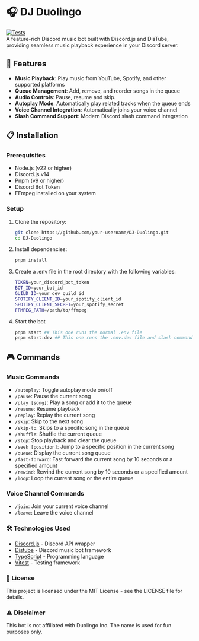 # 🎧 DJ Duolingo
[![Tests](https://github.com/rapilukz/DJ-Duolingo/actions/workflows/test.yml/badge.svg)](https://github.com/rapilukz/DJ-Duolingo/actions/workflows/test.yml)  
A feature-rich Discord music bot built with Discord.js and DisTube, providing seamless music playback experience in your Discord server.

## 🎵 Features

- **Music Playback**: Play music from YouTube, Spotify, and other supported platforms
- **Queue Management**: Add, remove, and reorder songs in the queue
- **Audio Controls**: Pause, resume and skip.
- **Autoplay Mode**: Automatically play related tracks when the queue ends
- **Voice Channel Integration**: Automatically joins your voice channel
- **Slash Command Support**: Modern Discord slash command integration

## 📋 Installation

### Prerequisites

- Node.js (v22 or higher)
- Discord.js v14
- Pnpm (v9 or higher)
- Discord Bot Token
- FFmpeg installed on your system

### Setup

1. Clone the repository:
   ```bash
   git clone https://github.com/your-username/DJ-Duolingo.git
   cd DJ-Duolingo

2. Install dependencies:
    ```bash
    pnpm install

3. Create a .env file in the root directory with the following variables:
    ```bash
    TOKEN=your_discord_bot_token
    BOT_ID=your_bot_id
    GUILD_ID=your_dev_guild_id
    SPOTIFY_CLIENT_ID=your_spotify_client_id
    SPOTIFY_CLIENT_SECRET=your_spotify_secret
    FFMPEG_PATH=/path/to/ffmpeg

4. Start the bot
    ```bash
    pnpm start ## This one runs the normal .env file
    pnpm start:dev ## This one runs the .env.dev file and slash commands are automatically loaded into dev guild

## 🎮 Commands 

### Music Commands

- `/autoplay`: Toggle autoplay mode on/off  
- `/pause`: Pause the current song  
- `/play [song]`: Play a song or add it to the queue  
- `/resume`: Resume playback
- `/replay`: Replay the current song
- `/skip`: Skip to the next song  
- `/skip-to`: Skips to a specific song in the queue
- `/shuffle`: Shuffle the current queue  
- `/stop`: Stop playback and clear the queue  
- `/seek [position]`: Jump to a specific position in the current song
- `/queue`: Display the current song queue  
- `/fast-forward`: Fast forward the current song by 10 seconds or a specified amount
- `/rewind`: Rewind the current song by 10 seconds or a specified amount
- `/loop`: Loop the current song or the entire queue

### Voice Channel Commands

- `/join`: Join your current voice channel
- `/leave`: Leave the voice channel

### 🛠️ Technologies Used

- [Discord.js](https://discord.js.org/) - Discord API wrapper
- [Distube](https://distube.js.org/) - Discord music bot framework
- [TypeScript](https://www.typescriptlang.org/) - Programming language
- [Vitest](https://vitest.dev/) - Testing framework

### 📝 License
This project is licensed under the MIT License - see the LICENSE file for details.

### ⚠️ Disclaimer
This bot is not affiliated with Duolingo Inc. The name is used for fun purposes only.